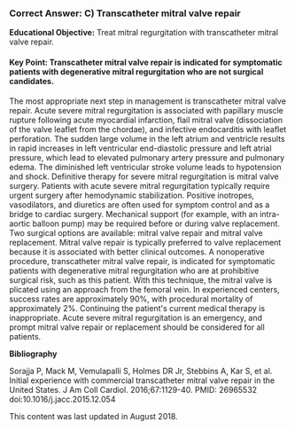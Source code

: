 
### Correct Answer: C) Transcatheter mitral valve repair 

**Educational Objective:** Treat mitral regurgitation with transcatheter mitral valve repair.

#### **Key Point:** Transcatheter mitral valve repair is indicated for symptomatic patients with degenerative mitral regurgitation who are not surgical candidates.

The most appropriate next step in management is transcatheter mitral valve repair. Acute severe mitral regurgitation is associated with papillary muscle rupture following acute myocardial infarction, flail mitral valve (dissociation of the valve leaflet from the chordae), and infective endocarditis with leaflet perforation. The sudden large volume in the left atrium and ventricle results in rapid increases in left ventricular end-diastolic pressure and left atrial pressure, which lead to elevated pulmonary artery pressure and pulmonary edema. The diminished left ventricular stroke volume leads to hypotension and shock. Definitive therapy for severe mitral regurgitation is mitral valve surgery. Patients with acute severe mitral regurgitation typically require urgent surgery after hemodynamic stabilization. Positive inotropes, vasodilators, and diuretics are often used for symptom control and as a bridge to cardiac surgery. Mechanical support (for example, with an intra-aortic balloon pump) may be required before or during valve replacement.
Two surgical options are available: mitral valve repair and mitral valve replacement. Mitral valve repair is typically preferred to valve replacement because it is associated with better clinical outcomes. A nonoperative procedure, transcatheter mitral valve repair, is indicated for symptomatic patients with degenerative mitral regurgitation who are at prohibitive surgical risk, such as this patient. With this technique, the mitral valve is plicated using an approach from the femoral vein. In experienced centers, success rates are approximately 90%, with procedural mortality of approximately 2%.
Continuing the patient's current medical therapy is inappropriate. Acute severe mitral regurgitation is an emergency, and prompt mitral valve repair or replacement should be considered for all patients.

**Bibliography**

Sorajja P, Mack M, Vemulapalli S, Holmes DR Jr, Stebbins A, Kar S, et al. Initial experience with commercial transcatheter mitral valve repair in the United States. J Am Coll Cardiol. 2016;67:1129-40. PMID: 26965532 doi:10.1016/j.jacc.2015.12.054

This content was last updated in August 2018.